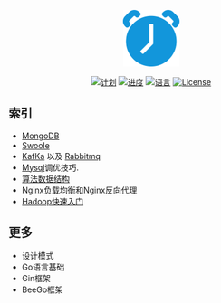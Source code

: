 <p align="center"><img src="../static/svg/plan.svg" width="100"></p>

<p align="center">
<a href="#"><img src="https://img.shields.io/badge/%E8%AE%A1-%E5%88%92-green?logo=symantec&style=plastic" alt="计划"></a>
<a href="#"><img src="https://img.shields.io/badge/%E8%BF%9B%E5%BA%A6-0%25-brightgreen" alt="进度"></a>
<a href="#"><img src="https://img.shields.io/badge/%E8%AF%AD%E8%A8%80-markdown-blue" alt="语言"></a>
<a href="#"><img src="https://img.shields.io/badge/License-MIT-red" alt="License"></a>
</p>

## 索引

- [MongoDB](../mongodb/mongodb-index.md)
- [Swoole](#)
- [KafKa](#) 以及 [Rabbitmq](#) 
- [Mysql](#)调优技巧.
- [算法数据结构](#)
- [Nginx负载均衡和Nginx反向代理](#)
- [Hadoop快速入门](https://hadoop.apache.org/docs/r1.0.4/cn/quickstart.html)

## 更多

- 设计模式
- Go语言基础
- Gin框架
- BeeGo框架

